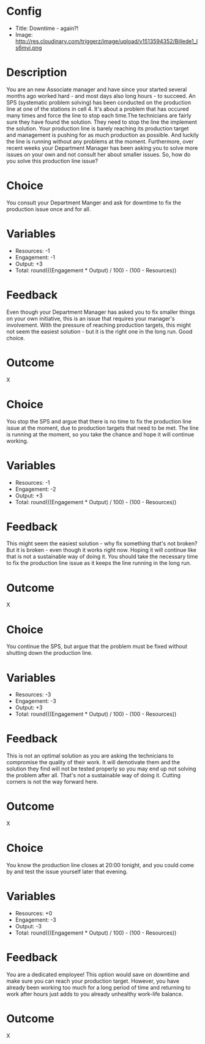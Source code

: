 # Config
 - Title: Downtime - again?! 
 - Image: http://res.cloudinary.com/triggerz/image/upload/v1513594352/Billede1_ls6myi.png

# Description

You are an new Associate manager and have since your started several months ago worked hard  - and most days also long hours - to succeed. An SPS (systematic problem solving) has been conducted on the production line at one of the stations in cell 4. It's about a problem that has occured many times and force the line to stop each time.The technicians are fairly sure they have found the solution. They need to stop the line the implement the solution. Your production line is barely reaching its production target and management is pushing for as much production as possible. And luckily the line is running without any problems at the moment. Furthermore, over recent weeks your Department Manager has been asking you to solve more issues on your own and not consult her about smaller issues. So, how do you solve this production line issue?

# Choice
You consult your Department Manger and ask for downtime to fix the production issue once and for all.

# Variables
 - Resources: -1
 - Engagement: -1
 - Output: +3
 - Total: round(((Engagement * Output) / 100) - (100 - Resources))

# Feedback
Even though your Department Manager has asked you to fix smaller things on your own initiative, this is an issue that requires your manager's involvement. With the pressure of reaching production targets, this might not seem the easiest solution - but it is the right one in the long run. Good choice. 

# Outcome
X

# Choice
You stop the SPS and argue that there is no time to fix the production line issue at the moment, due to production targets that need to be met. The line is running at the moment, so you take the chance and hope it will continue working. 

# Variables
 - Resources: -1
 - Engagement: -2
 - Output: +3
 - Total: round(((Engagement * Output) / 100) - (100 - Resources))

# Feedback
This might seem the easiest solution - why fix something that's not broken? But it is broken - even though it works right now. Hoping it will continue like that is not a sustainable way of doing it. You should take the necessary time to fix the production line issue as it keeps the line running in the long run. 

# Outcome
X

# Choice
You continue the SPS, but argue that the problem must be fixed without shutting down the production line. 

# Variables
 - Resources: -3
 - Engagement: -3
 - Output: +3
 - Total: round(((Engagement * Output) / 100) - (100 - Resources))

# Feedback
This is not an optimal solution as you are asking the technicians to compromise the quality of their work. It will demotivate them and the solution they find will not be tested properly so you may end up not solving the problem after all. That's not a sustainable way of doing it. Cutting corners is not the way forward here. 

# Outcome
X

# Choice
You know the production line closes at 20:00 tonight, and you could come by and test the issue yourself later that evening.

# Variables
 - Resources: +0
 - Engagement: -3
 - Output: -3
 - Total: round(((Engagement * Output) / 100) - (100 - Resources))

# Feedback
You are a dedicated employee! This option would save on downtime and make sure you can reach your production target. However, you have already been working too much for a long period of time and returning to work after hours just adds to you already unhealthy work-life balance. 

# Outcome
X

